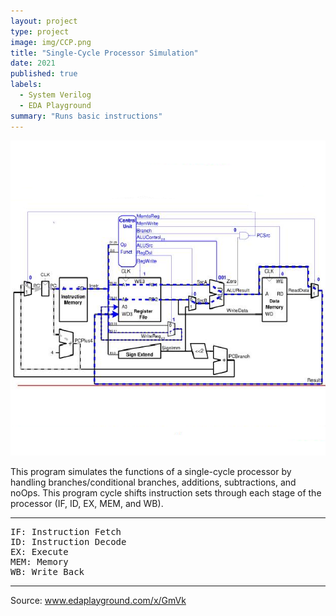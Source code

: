 ```yaml
---
layout: project
type: project
image: img/CCP.png
title: "Single-Cycle Processor Simulation"
date: 2021
published: true
labels:
  - System Verilog
  - EDA Playground
summary: "Runs basic instructions"
---
```


<img class="img-fluid" src="../img/CCP.png">

This program simulates the functions of a single-cycle processor by handling branches/conditional branches, additions, subtractions, and noOps. This program cycle shifts instruction sets through each stage of the processor (IF, ID, EX, MEM, and WB).

<hr>

<pre>
IF: Instruction Fetch
ID: Instruction Decode
EX: Execute
MEM: Memory
WB: Write Back
</pre>

<hr>

Source: <a href="www.edaplayground.com/x/GmVk"><i class="large github icon "></i>www.edaplayground.com/x/GmVk</a>
